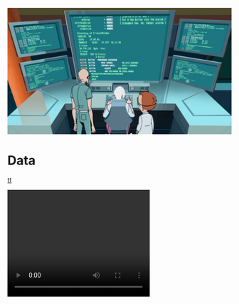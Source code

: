 ![](pics/hacking.png)

# Data

[tt](venturebros/hunter.mp4)

<video width="320" height="240" controls>
  <source src="https://github.com/walchko/data/blob/main/venturebros/hunter.mp4?raw=true" type="video/mp4">
Your browser does not support the video tag.
</video>
